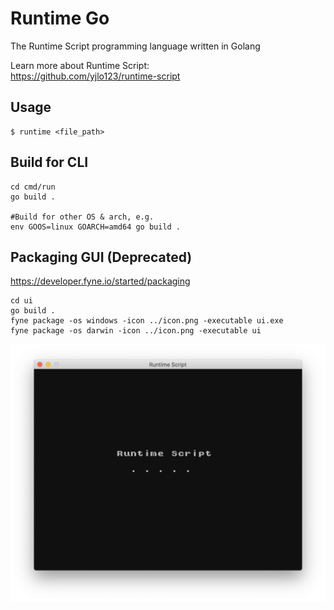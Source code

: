 # Runtime Go
The Runtime Script programming language written in Golang

Learn more about Runtime Script:  
https://github.com/yjlo123/runtime-script

## Usage  
```shell
$ runtime <file_path>
```


## Build for CLI
```
cd cmd/run
go build .

#Build for other OS & arch, e.g.
env GOOS=linux GOARCH=amd64 go build .
```

## Packaging GUI (Deprecated)
https://developer.fyne.io/started/packaging  
```
cd ui
go build .
fyne package -os windows -icon ../icon.png -executable ui.exe
fyne package -os darwin -icon ../icon.png -executable ui
```

<img src="https://github.com/yjlo123/runtime-go/blob/main/screenshot_vm.png">
